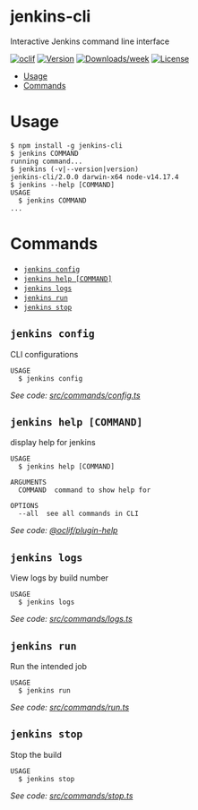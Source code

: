 jenkins-cli
===========

Interactive Jenkins command line interface

[![oclif](https://img.shields.io/badge/cli-oclif-brightgreen.svg)](https://oclif.io)
[![Version](https://img.shields.io/npm/v/jenkins-cli.svg)](https://npmjs.org/package/jenkins-cli)
[![Downloads/week](https://img.shields.io/npm/dw/jenkins-cli.svg)](https://npmjs.org/package/jenkins-cli)
[![License](https://img.shields.io/npm/l/jenkins-cli.svg)](https://github.com/mittalakshay6/jenkins-cli/blob/master/package.json)

<!-- toc -->
* [Usage](#usage)
* [Commands](#commands)
<!-- tocstop -->
# Usage
<!-- usage -->
```sh-session
$ npm install -g jenkins-cli
$ jenkins COMMAND
running command...
$ jenkins (-v|--version|version)
jenkins-cli/2.0.0 darwin-x64 node-v14.17.4
$ jenkins --help [COMMAND]
USAGE
  $ jenkins COMMAND
...
```
<!-- usagestop -->
# Commands
<!-- commands -->
* [`jenkins config`](#jenkins-config)
* [`jenkins help [COMMAND]`](#jenkins-help-command)
* [`jenkins logs`](#jenkins-logs)
* [`jenkins run`](#jenkins-run)
* [`jenkins stop`](#jenkins-stop)

## `jenkins config`

CLI configurations

```
USAGE
  $ jenkins config
```

_See code: [src/commands/config.ts](https://github.com/mittalakshay6/jenkins-cli/blob/v2.0.0/src/commands/config.ts)_

## `jenkins help [COMMAND]`

display help for jenkins

```
USAGE
  $ jenkins help [COMMAND]

ARGUMENTS
  COMMAND  command to show help for

OPTIONS
  --all  see all commands in CLI
```

_See code: [@oclif/plugin-help](https://github.com/oclif/plugin-help/blob/v3.2.3/src/commands/help.ts)_

## `jenkins logs`

View logs by build number

```
USAGE
  $ jenkins logs
```

_See code: [src/commands/logs.ts](https://github.com/mittalakshay6/jenkins-cli/blob/v2.0.0/src/commands/logs.ts)_

## `jenkins run`

Run the intended job

```
USAGE
  $ jenkins run
```

_See code: [src/commands/run.ts](https://github.com/mittalakshay6/jenkins-cli/blob/v2.0.0/src/commands/run.ts)_

## `jenkins stop`

Stop the build

```
USAGE
  $ jenkins stop
```

_See code: [src/commands/stop.ts](https://github.com/mittalakshay6/jenkins-cli/blob/v2.0.0/src/commands/stop.ts)_
<!-- commandsstop -->
